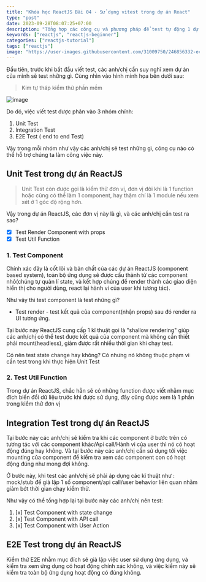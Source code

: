 ```yaml
---
title: "Khóa học ReactJS Bài 04 - Sử dụng vitest trong dự án React"
type: "post"
date: 2023-09-28T08:07:25+07:00
description: "Tổng hợp các công cụ và phương pháp để test tự động 1 dự án ReactJS. Minh họa với vitest và cypress"
keywords: ["reactjs", "reactjs-beginner"]
categories: ["reactjs-tutorial"]
tags: ["reactjs"]
image: "https://user-images.githubusercontent.com/31009750/246856332-ece36caa-82ef-4a4f-86d9-9dad4a108929.png"
---
```


Đầu tiên, trước khi bắt đầu viết test, các anh/chị cần suy nghĩ xem dự án của mình sẽ test những gì. Cùng nhìn vào hình minh họa bên dưới sau:

> Kim tự tháp kiểm thử phần mềm

![image](https://user-images.githubusercontent.com/31009750/261233946-8a85e14e-e153-4dd0-a22c-ced35255d20c.png)

Do đó, việc viết test được phân vào 3 nhóm chính:

1. Unit Test
2. Integration Test
3. E2E Test ( end to end Test)

Vậy trong mỗi nhóm như vậy các anh/chị sẽ test những gì, công cụ nào có thể hỗ trợ chúng ta làm công việc này.

## Unit Test trong dự án ReactJS

> Unit Test còn được gọi là kiểm thử đơn vị, đơn vị đôi khi là 1 function hoặc cũng có thể làm 1 component, hay thậm chí là 1 module nếu xem xét ở 1 góc độ rộng hơn.

Vậy trong dự án ReactJS, các đơn vị này là gì, và các anh/chị cần test ra sao?

- [x] Test Render Component with props
- [x] Test Util Function

### 1. Test Component

Chính xác đây là cốt lõi và bản chất của các dự án ReactJS (component based system), toàn bộ ứng dụng sẽ được cấu thành từ các component nhỏ(chúng tự quản lí state, và kết hợp chúng để render thành các giao diện hiển thị cho người dùng, react lại hành vi của user khi tương tác).

Như vậy thì test component là test những gì?

- Test render - test kết quả của component(nhận props) sau đó render ra UI tương ứng.

Tại bước này ReactJS cung cấp 1 kĩ thuật gọi là "shallow rendering" giúp các anh/chị có thể test được kết quả của component mà không cần thiết phải mount(headless), giảm được rất nhiều thời gian khi chạy test.

Có nên test state change hay không? Có nhưng nó không thuộc phạm vi cần test trong khi thực hiện Unit Test

### 2. Test Util Function

Trong dự án ReactJS, chắc hẳn sẽ có những function được viết nhằm mục đích biến đổi dữ liệu trước khi được sử dụng, đây cũng được xem là 1 phần trong kiểm thử đơn vị

## Integration Test trong dự án ReactJS

Tại bước này các anh/chị sẽ kiểm tra khi các component ở bước trên có tương tác với các component khác/Api call/Hành vi của user thì nó có hoạt động đúng hay không. Và tại bước này các anh/chị cần sử dụng tới việc mounting của component để kiểm tra xem các component con có hoạt động đúng như mong đợi không.

Ở bước này, khi test các anh/chị sẽ phải áp dụng các kĩ thuật như : mock/stub để giả lập 1 số component/api call/user behavior liên quan nhằm giảm bớt thời gian chạy kiểm thử.

Như vậy có thể tổng hợp lại tại bước này các anh/chị nên test:

1. [x] Test Component with state change
2. [x] Test Component with API call
3. [x] Test Component with User Action

## E2E Test trong dự án ReactJS

Kiểm thử E2E nhằm mục đích sẽ giả lập việc user sử dụng ứng dụng, và kiểm tra xem ứng dụng có hoạt động chính xác không, và việc kiểm này sẽ kiểm tra toàn bộ ứng dụng hoạt động có đúng không.
